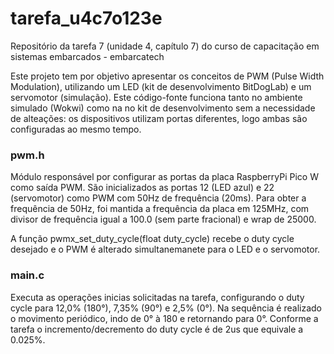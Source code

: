 # tarefa_u4c7o123e
Repositório da tarefa 7 (unidade 4, capítulo 7) do curso de capacitação em sistemas embarcados - embarcatech

Este projeto tem por objetivo apresentar os conceitos de PWM (Pulse Width Modulation), utilizando um LED (kit de desenvolvimento BitDogLab) e um servomotor (simulação).
Este código-fonte funciona tanto no ambiente simulado (Wokwi) como na no kit de desenvolvimento sem a necessidade de alteações: os dispositivos utilizam portas diferentes, logo ambas são configuradas ao mesmo tempo.

### pwm.h
Módulo responsável por configurar as portas da placa RaspberryPi Pico W como saída PWM. São inicializados as portas 12 (LED azul) e 22 (servomotor) como PWM com 50Hz de frequência (20ms). 
Para obter a frequência de 50Hz, foi mantida a frequência da placa em 125MHz, com divisor de frequência igual a 100.0 (sem parte fracional) e wrap de 25000.

A função pwmx_set_duty_cycle(float duty_cycle) recebe o duty cycle desejado e o PWM é alterado simultanemanete para o LED e o servomotor.

### main.c
Executa as operações inicias solicitadas na tarefa, configurando o duty cycle para 12,0% (180°), 7,35% (90°) e 2,5% (0°). 
Na sequência é realizado o movimento periódico, indo de 0° à 180 e retornando para 0°. Conforme a tarefa o incremento/decremento do duty cycle é de 2us que equivale a 0.025%.

